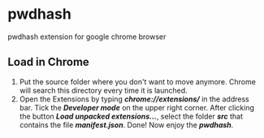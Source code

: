 # pwdhash
pwdhash extension for google chrome browser

## Load in Chrome
1. Put the source folder where you don't want to move anymore. Chrome will search this directory every time it is launched.
2. Open the Extensions by typing ***chrome://extensions/*** in the address bar. Tick the ***Developer mode*** on the upper right corner. After clicking the button ***Load unpacked extensions...***, select the folder ***src*** that contains the file ***manifest.json***. Done! Now enjoy the ***pwdhash***.
